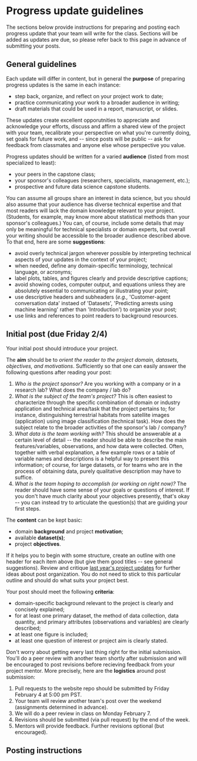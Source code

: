 # Progress update guidelines

The sections below provide instructions for preparing and posting each progress update that your team will write for the class. Sections will be added as updates are due, so please refer back to this page in advance of submitting your posts. 

## General guidelines

Each update will differ in content, but in general the **purpose** of preparing progress updates is the same in each instance:

- step back, organize, and reflect on your project work to date;
- practice communicating your work to a broader audience in writing;
- draft materials that could be used in a report, manuscript, or slides.

These updates create excellent opporutnities to appreciate and acknowledge your efforts, discuss and affirm a shared view of the project with your team, recalibrate your perspective on what you're currently doing, set goals for future work, and -- since posts will be public -- ask for feedback from classmates and anyone else whose perspective you value.

Progress updates should be written for a varied **audience** (listed from most specialized to least):

- your peers in the capstone class;
- your sponsor's colleagues (researchers, specialists, management, etc.);
- prospective and future data science capstone students.

You can assume all groups share an interest in data science, but you should also assume that your audience has diverse technical expertise and that most readers will lack the domain knowledge relevant to your project. (Students, for example, may know more about statistical methods than your sponsor's colleagues.) You can, of course, include some details that may only be meaningful for technical specialists or domain experts, but overall your writing should be accessible to the broader audience described above. To that end, here are some **suggestions**:

- avoid overly technical jargon wherever possible by interpreting technical aspects of your updates in the context of your project;
- when needed, define any domain-specific terminology, technical language, or acronyms;
- label plots, tables, and figures clearly and provide descriptive captions;
- avoid showing codes, computer output, and equations unless they are absolutely essential to communicating or illustrating your point;
- use descriptive headers and subheaders (*e.g.,* 'Customer-agent conversation data' instaed of 'Datasets', 'Predicting arrests using machine learning' rather than 'Introduction') to organize your post;
- use links and references to point readers to background resources.


## Initial post (due Friday 2/4)

Your initial post should introduce your project.

The **aim** should be to *orient the reader to the project domain, datasets, objectives, and motivations*. Sufficiently so that one can easily answer the following questions after reading your post:

1. *Who is the project sponsor?* Are you working with a company or in a research lab? What does the company / lab do? 
1. *What is the subject of the team's project?* This is often easiest to characterize through the specific combination of domain or industry application and technical area/task that the project pertains to; for instance, distinguishing terrestrial habitats from satellite images (application) using image classification (technical task). How does the subject relate to the broader activities of the sponsor's lab / company?
2. *What data is the team working with?* This should be answerable at a certain level of detail -- the reader should be able to describe the main features/variables, observations, and how data were collected. Often, together with verbal explanation, a few example rows or a table of variable names and descriptions is a helpful way to present this information; of course, for large datasets, or for teams who are in the process of obtaining data, purely qualitative description may have to suffice.
3. *What is the team hoping to accomplish (or working on right now)?* The reader should have some sense of your goals or questions of interest. If you don't have much clarity about your objectives presently, that's okay -- you can instead try to articulate the question(s) that are guiding your first steps.

The **content** can be kept basic:

- domain **background** and project **motivation**;
- available **dataset(s)**;
- project **objectives**.

If it helps you to begin with some structure, create an outline with one header for each item above (but give them good titles -- see general suggestions). Review and critique [last year's project updates](https://ucsb-ds-capstone-2021.github.io/welcome.html) for further ideas about post organization. You do not need to stick to this particular outline and should do what suits your project best.

Your post should meet the following **criteria**:

- domain-specific background relevant to the project is clearly and concisely explained;
- for at least one primary dataset, the method of data collection, data quantity, and primary attributes (observations and variables) are clearly described;
- at least one figure is included; 
- at least one question of interest or project aim is clearly stated.

Don't worry about getting every last thing right for the initial submission. You'll do a peer review with another team shortly after submission and will be encouraged to post revisions before recieving feedback from your project mentor. More precisely, here are the **logistics** around post submission:

1. Pull requests to the website repo should be submitted by Friday February 4 at 5:00 pm PST.
2. Your team will review another team's post over the weekend (assignments determined in advance).
3. We will do a peer review in class on Monday February 7.
4. Revisions should be submitted (via pull request) by the end of the week.
5. Mentors will provide feedback. Further revisions optional (but encouraged).

## Posting instructions
